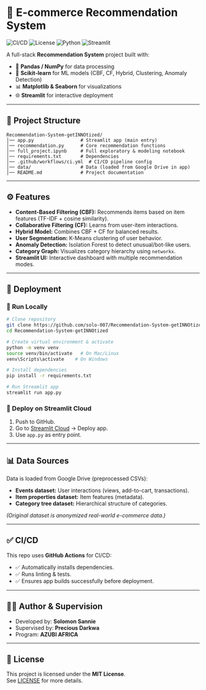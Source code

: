 # 🛒 E-commerce Recommendation System

![CI/CD](https://github.com/solo-007/Recommendation-System-getINNOtized/actions/workflows/ci.yml/badge.svg)
![License](https://img.shields.io/github/license/solo-007/Recommendation-System-getINNOtized)
![Python](https://img.shields.io/badge/python-3.11%20%7C%203.10%20%7C%203.9-blue)
![Streamlit](https://img.shields.io/badge/Streamlit-Cloud%20App-brightgreen)

A full-stack **Recommendation System** project built with:
- 🐼 **Pandas / NumPy** for data processing  
- 🎯 **Scikit-learn** for ML models (CBF, CF, Hybrid, Clustering, Anomaly Detection)  
- 📊 **Matplotlib & Seaborn** for visualizations  
- 🌐 **Streamlit** for interactive deployment  

---

## 📂 Project Structure

```
Recommendation-System-getINNOtized/
│── app.py                 # Streamlit app (main entry)
│── recommendation.py      # Core recommendation functions
│── full_project.ipynb     # Full exploratory & modeling notebook
│── requirements.txt       # Dependencies
│── .github/workflows/ci.yml  # CI/CD pipeline config
│── data/                  # Data (loaded from Google Drive in app)
│── README.md              # Project documentation
```

---

## ⚙️ Features

- **Content-Based Filtering (CBF):** Recommends items based on item features (TF-IDF + cosine similarity).  
- **Collaborative Filtering (CF):** Learns from user-item interactions.  
- **Hybrid Model:** Combines CBF + CF for balanced results.  
- **User Segmentation:** K-Means clustering of user behavior.  
- **Anomaly Detection:** Isolation Forest to detect unusual/bot-like users.  
- **Category Graph:** Visualizes category hierarchy using `networkx`.  
- **Streamlit UI:** Interactive dashboard with multiple recommendation modes.  

---

## 🚀 Deployment

### 🔹 Run Locally
```bash
# Clone repository
git clone https://github.com/solo-007/Recommendation-System-getINNOtized.git
cd Recommendation-System-getINNOtized

# Create virtual environment & activate
python -m venv venv
source venv/bin/activate   # On Mac/Linux
venv\Scripts\activate    # On Windows

# Install dependencies
pip install -r requirements.txt

# Run Streamlit app
streamlit run app.py
```

### 🔹 Deploy on Streamlit Cloud
1. Push to GitHub.  
2. Go to [Streamlit Cloud](https://streamlit.io/cloud) → Deploy app.  
3. Use `app.py` as entry point.  

---

## 📊 Data Sources

Data is loaded from Google Drive (preprocessed CSVs):
- **Events dataset:** User interactions (views, add-to-cart, transactions).  
- **Item properties dataset:** Item features (metadata).  
- **Category tree dataset:** Hierarchical structure of categories.  

*(Original dataset is anonymized real-world e-commerce data.)*  

---

## ✅ CI/CD

This repo uses **GitHub Actions** for CI/CD:  
- ✅ Automatically installs dependencies.  
- ✅ Runs linting & tests.  
- ✅ Ensures app builds successfully before deployment.  

---

## 👨‍💻 Author & Supervision

- Developed by: **Solomon Sannie**  
- Supervised by: **Precious Darkwa**  
- Program: **AZUBI AFRICA**  

---

## 📜 License

This project is licensed under the **MIT License**.  
See [LICENSE](LICENSE) for more details.

